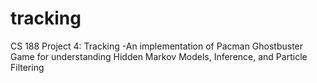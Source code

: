 # tracking
CS 188 Project 4: Tracking -An implementation of Pacman Ghostbuster Game for understanding Hidden Markov Models, Inference, and Particle Filtering
